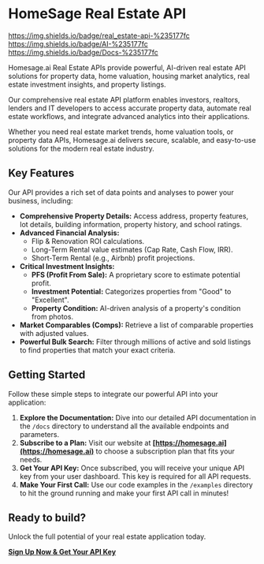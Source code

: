 # HomeSage Real Estate API
https://img.shields.io/badge/real_estate-api-%235177fc https://img.shields.io/badge/AI-%235177fc https://img.shields.io/badge/Docs-%235177fc 

Homesage.ai Real Estate APIs provide powerful, AI-driven real estate API solutions for property data, home valuation, housing market analytics, real estate investment insights, and property listings. 

Our comprehensive real estate API platform enables investors, realtors, lenders and IT developers to access accurate property data, automate real estate workflows, and integrate advanced analytics into their applications. 

Whether you need real estate market trends, home valuation tools, or property data APIs, Homesage.ai delivers secure, scalable, and easy-to-use solutions for the modern real estate industry.

## Key Features

Our API provides a rich set of data points and analyses to power your business, including:

-   **Comprehensive Property Details:** Access address, property features, lot details, building information, property history, and school ratings.
-   **Advanced Financial Analysis:**
    -   Flip & Renovation ROI calculations.
    -   Long-Term Rental value estimates (Cap Rate, Cash Flow, IRR).
    -   Short-Term Rental (e.g., Airbnb) profit projections.
-   **Critical Investment Insights:**
    -   **PFS (Profit From Sale):** A proprietary score to estimate potential profit.
    -   **Investment Potential:** Categorizes properties from "Good" to "Excellent".
    -   **Property Condition:** AI-driven analysis of a property's condition from photos.
-   **Market Comparables (Comps):** Retrieve a list of comparable properties with adjusted values.
-   **Powerful Bulk Search:** Filter through millions of active and sold listings to find properties that match your exact criteria.

## Getting Started

Follow these simple steps to integrate our powerful API into your application:

1.  **Explore the Documentation:** Dive into our detailed API documentation in the `/docs` directory to understand all the available endpoints and parameters.
2.  **Subscribe to a Plan:** Visit our website at **[https://homesage.ai](https://homesage.ai)** to choose a subscription plan that fits your needs.
3.  **Get Your API Key:** Once subscribed, you will receive your unique API key from your user dashboard. This key is required for all API requests.
4.  **Make Your First Call:** Use our code examples in the `/examples` directory to hit the ground running and make your first API call in minutes!

## Ready to build?

Unlock the full potential of your real estate application today.

**[Sign Up Now & Get Your API Key](httpshttps://homesage.ai)** 
